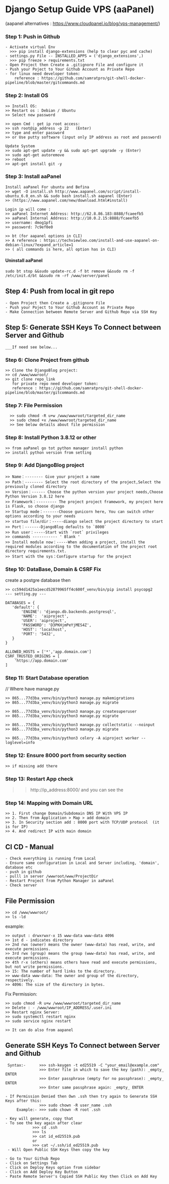 
#  Django Setup Guide VPS (aaPanel)
(aapanel alternatives : https://www.cloudpanel.io/blog/vps-management/)

### Step 1: Push in Github
```
- Activate virtual Env
  >>> pip install django-extensions (help to clear pyc and cache)
- settings.py File -- INSTALLED_APPS = ('django_extensions',)
  >>> pip freeze > requirements.txt
- Open Project then Create a .gitignore File and configure it
- Push your Poject to Your Github Account as Private Repo
- for linux need developer token:
    reference : https://github.com/samratpro/git-shell-docker-pipeline/blob/master/gitcommands.md
 ```

### Step 2: Install OS
```
>> Install OS:
>> Restart os : Debian / Ubuntu
>> Select new password

>> open Cmd : get ip root access:
>> ssh root@ip_address -p 22   (Enter)
>> type and enter password
>> or Use putty software (input only IP address as root and password)

Update System
>> sudo apt-get update -y && sudo apt-get upgrade -y (Enter)
>> sudo apt-get autoremove
>> reboot
>> apt-get install git -y

```
### Step 3: Install aaPanel
```
Install aaPanel For ubuntu and Befina
>> wget -O install.sh http://www.aapanel.com/script/install-ubuntu_6.0_en.sh && sudo bash install.sh aapanel (Enter)
>> (https://www.aapanel.com/new/download.html#install)

Login ip will come :
>> aaPanel Internet Address: http://62.8.86.183:8888/fcaeefb5
>> aaPanel Internal Address: http://10.0.2.15:8888/fcaeefb5
>> username: dmog1pfi
>> password: 7c9ef0e0

>> bt (for aapanel options in CLI)
>> A reference : https://techviewleo.com/install-and-use-aapanel-on-debian-linux/?expand_article=1
>> ( all commands is here, all option has in CLI)

```
#### Uninstall aaPanel
```
sudo bt stop &&sudo update-rc.d -f bt remove &&sudo rm -f /etc/init.d/bt &&sudo rm -rf /www/server/panel
```

## Step 4: Push from local in git repo
  ```
  - Open Project then Create a .gitignore File
  - Push your Poject to Your Github Account as Private Repo
  - Make Connection between Remote Server and Github Repo via SSH Key
  ```
## Step 5: Generate SSH Keys To Connect between Server and Github
```
___If need see below...
```

### Step 6: Clone Project from github 
```
>> Clone the DjangoBlog project:
>> cd /www/wwwroot/
>> git clone repo_link
   for private repo need developer token:
   reference : https://github.com/samratpro/git-shell-docker-pipeline/blob/master/gitcommands.md
```
### Step 7:  File Permission
```
  >> sudo chmod -R u+w /www/wwwroot/targeted_dir_name
  >> sudo chmod +x /www/wwwroot/targeted_dir_name
  >> See below details about file permission
```

### Step 8: Install Python 3.8.12 or other
```
>> from aaPanel go tot python manager install python
>> install python version from setting
```

### Step 9: Add DjangoBlog project
```
>> Name：-------- Give your project a name
>> Path：-------- Select the root directory of the project,Select the previously cloned directory
>> Version：------ Choose the python version your project needs,Choose Python Version 3.8.12 here
>> Framework：--------- The project project framework, my project here is Flask, so choose django
>> Startup mode：-------Choose gunicorn here, You can switch other options according to your needs
>> startuo file/dir：-----diango select the project directory to start
>> Port：-------DjangoBlog defaults to `8000`
>> Run user：-----Start with `root` privileges
>> commands ----------- ' Blank '
>> Install module now：-----When adding a project, install the required modules according to the documentation of the project root directory requirements.txt.
>> Start with the sys：Configure startup for the project
```

### Step 10: DataBase, Domain & CSRF Fix
create a postgre database
then
```
>> cc594d1425a1eecd52879965ff4c600f_venv/bin/pip install psycopg2
--- setting.py ---

DATABASES = {
   'default': {
       'ENGINE': 'django.db.backends.postgresql',
       'NAME':  'aiproject',
       'USER': 'aiproject',
       'PASSWORD': 'D3PKHjmPeYjMES4Z',
       'HOST': 'localhost',
       'PORT': '5432',
   }
}

ALLOWED_HOSTS = ['*','app.domain.com']
CSRF_TRUSTED_ORIGINS = [
    'https://app.domain.com'
]

```

### Step 11: Start Database operation
// Where have manage.py
```
>> 865...77d3ba_venv/bin/python3 manage.py makemigrations
>> 865...77d3ba_venv/bin/python3 manage.py migrate

>> 865...77d3ba_venv/bin/python3 manage.py createsuperuser
>> 865...77d3ba_venv/bin/python3 manage.py migrate

>> 865...77d3ba_venv/bin/python3 manage.py collectstatic --noinput
>> 865...77d3ba_venv/bin/python3 manage.py migrate

>> 865...77d3ba_venv/bin/python3 celery -A aiproject worker --loglevel=info

```
### Step 12: Ensure 8000 port from security section
```
>> if missing add there
```

### Step 13: Restart App check 
>> http://ip_address:8000/ and you can see the 

### Step 14: Mapping with Domain URL
```
>> 1. First change Domain/Subdomain DNS IP With VPS IP
>> 2. Then from Application > Map > add domain
>> 3. In Security section add : 8000 port with TCP/UDP protocol  (it is for IP)
>> 4. And redirect IP with main domain

```
## CI CD - Manual
```
- Check everything is running from Local
- Ensure same configuration in Local and Server including, 'domain', database etc
- push in github
- pulll in server /wwwroot/www/ProjectDir
- Restart Project from Python Manager in aaPanel
- Check server
```

## File Permission
   ```
   >> cd /www/wwwroot/
   >> ls -ld
   ```
   example:
   ```
   >> output : drwxrwxr-x 15 www-data www-data 4096
   >> 1st d - indicates directory
   >> 2nd rwx (owner) means the owner (www-data) has read, write, and execute permissions.
   >> 3rd rwx (group) means the group (www-data) has read, write, and execute permissions.
   >> 4th r-x (others) means others have read and execute permissions, but not write permissions.
   >> 15: The number of hard links to the directory.
   >> www-data www-data: The owner and group of the directory, respectively.
   >> 4096: The size of the directory in bytes.
   ```
   Fix Permission:
   ```
   >> sudo chmod -R u+w /www/wwwroot/targeted_dir_name
   >> Delete : - /www/wwwroot/IP_ADDRESS/.user.ini
   >> Restart nginx Server:
   >> sudo systemctl restart nginx
   >> sudo service nginx restart

   >> It can do also from aapanel
   ```
## Generate SSH Keys To Connect between Server and Github
```
 Syntax:-      >>> ssh-keygen -t ed25519 -C "your_email@example.com"   
               >>> Enter file in which to save the key (path): _empty_ ENTER
               >>> Enter passphrase (empty for no passphrase): _empty_ ENTER
               >>> Enter same passphrase again: _empty_ ENTER

- If Permission Denied then Own .ssh then try again to Generate SSH Keys after this:
               >>> sudo chown -R user_name .ssh
     Example:- >>> sudo chown -R root .ssh
                  
- Key will generate, copy that
- To see the key again after clear
            >>> cd .ssh
            >>> ls
            >> cat id_ed25519.pub
            or
            >>> cat ~/.ssh/id_ed25519.pub
 - Will Open Public SSH Keys then copy the key

- Go to Your Github Repo
- Click on Settings Tab
- Click on Deploy Keys option from sidebar
- Click on Add Deploy Key Button
- Paste Remote Server's Copied SSH Public Key then Click on Add Key
```

